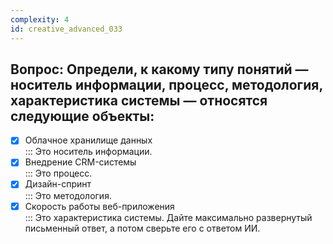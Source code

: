 ```yaml
---
complexity: 4
id: creative_advanced_033
---
```

## Вопрос: Определи, к какому типу понятий — носитель информации, процесс, методология, характеристика системы — относятся следующие объекты:

- [x] Облачное хранилище данных  
  ::: Это носитель информации.  
- [x] Внедрение CRM-системы  
  ::: Это процесс.  
- [x] Дизайн-спринт  
  ::: Это методология.  
- [x] Скорость работы веб-приложения  
  ::: Это характеристика системы. Дайте максимально развернутый письменный ответ, а потом сверьте его с ответом ИИ.